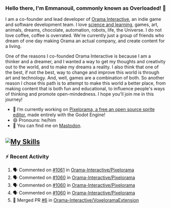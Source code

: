 ### Hello there, I'm Emmanouil, commonly known as Overloaded! 👋
I am a co-founder and lead developer of [Orama Interactive](https://www.oramainteractive.com/), an indie game and software development team. I love [science and learning](https://github.com/OverloadedOrama/KnowledgeBase), games, art, animals, dreams, chocolate, automation, robots, life, the Universe. I do not love coffee, coffee is overrated. We're currently just a group of friends who dream of one day making Orama an actual company, and create content for a living.

One of the reasons I co-founded Orama Interactive is because I am a thinker and a dreamer, and I wanted a way to get my thoughts and creativity out to the world, and to make my dreams a reality. I also think that one of the best, if not the best, way to change and improve this world is through art and technology. And, well, games are a combination of both. So another reason I chose this path is to attempt to make this world a better place, from making content that is both fun and educational, to influence people's ways of thinking and promote open-mindedness. I hope you'll join me in this journey!

- 🔭 I’m currently working on [Pixelorama, a free an open source sprite editor](https://github.com/Orama-Interactive/Pixelorama), made entirely with the Godot Engine!
- 😄 Pronouns: he/him
- 🐘 You can find me on <a rel="me" href="https://mastodon.social/@Overloaded">Mastodon</a>.

[![My Skills](https://skillicons.dev/icons?i=godot,py,cpp,cs,git,linux,html)](https://skillicons.dev)
---

### :zap: Recent Activity

<!--START_SECTION:activity-->
1. 🗣 Commented on [#1061](https://github.com/Orama-Interactive/Pixelorama/issues/1061#issuecomment-2261038637) in [Orama-Interactive/Pixelorama](https://github.com/Orama-Interactive/Pixelorama)
2. 🗣 Commented on [#1060](https://github.com/Orama-Interactive/Pixelorama/issues/1060#issuecomment-2260715906) in [Orama-Interactive/Pixelorama](https://github.com/Orama-Interactive/Pixelorama)
3. 🗣 Commented on [#1060](https://github.com/Orama-Interactive/Pixelorama/issues/1060#issuecomment-2260229196) in [Orama-Interactive/Pixelorama](https://github.com/Orama-Interactive/Pixelorama)
4. 🗣 Commented on [#1060](https://github.com/Orama-Interactive/Pixelorama/issues/1060#issuecomment-2259449671) in [Orama-Interactive/Pixelorama](https://github.com/Orama-Interactive/Pixelorama)
5. 🎉 Merged PR [#6](https://github.com/Orama-Interactive/VoxeloramaExtension/pull/6) in [Orama-Interactive/VoxeloramaExtension](https://github.com/Orama-Interactive/VoxeloramaExtension)
<!--END_SECTION:activity-->

<!--
**OverloadedOrama/OverloadedOrama** is a ✨ _special_ ✨ repository because its `README.md` (this file) appears on your GitHub profile.

Here are some ideas to get you started:

- 👯 I’m looking to collaborate on ...
- 🤔 I’m looking for help with ...
- 💬 Ask me about ...
- 📫 How to reach me: ...
- ⚡ Fun fact: ...
-->
